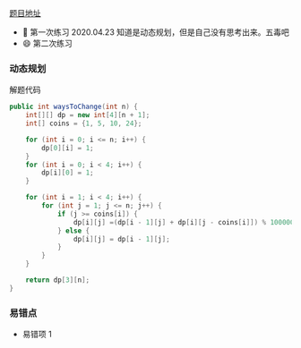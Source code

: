 [题目地址](https://leetcode-cn.com/problems/coin-lcci/)



- :slightly_smiling_face: 第一次练习 2020.04.23  知道是动态规划，但是自己没有思考出来。五毒吧
- :smile: 第二次练习 



### 动态规划

解题代码

```java
public int waysToChange(int n) {
    int[][] dp = new int[4][n + 1];
    int[] coins = {1, 5, 10, 24};

    for (int i = 0; i <= n; i++) {
        dp[0][i] = 1;
    }
    for (int i = 0; i < 4; i++) {
        dp[i][0] = 1;
    }

    for (int i = 1; i < 4; i++) {
        for (int j = 1; j <= n; j++) {
            if (j >= coins[i]) {
                dp[i][j] =(dp[i - 1][j] + dp[i][j - coins[i]]) % 1000000007;
            } else {
                dp[i][j] = dp[i - 1][j];
            }
        }
    }

    return dp[3][n];
}
```



### 易错点

- 易错项 1 
